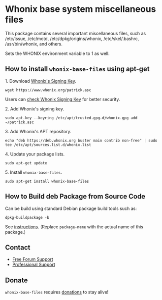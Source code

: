 # Whonix base system miscellaneous files #

This package contains several important miscellaneous files, such as
/etc/issue, /etc/motd, /etc/dpkg/origins/whonix,
/etc/skel/.bashrc, /usr/bin/whonix, and others.

Sets the WHONIX environment variable to 1 as well.
## How to install `whonix-base-files` using apt-get ##

1\. Download [Whonix's Signing Key]().

```
wget https://www.whonix.org/patrick.asc
```

Users can [check Whonix Signing Key](https://www.whonix.org/wiki/Whonix_Signing_Key) for better security.

2\. Add Whonix's signing key.

```
sudo apt-key --keyring /etc/apt/trusted.gpg.d/whonix.gpg add ~/patrick.asc
```

3\. Add Whonix's APT repository.

```
echo "deb https://deb.whonix.org buster main contrib non-free" | sudo tee /etc/apt/sources.list.d/whonix.list
```

4\. Update your package lists.

```
sudo apt-get update
```

5\. Install `whonix-base-files`.

```
sudo apt-get install whonix-base-files
```

## How to Build deb Package from Source Code ##

Can be build using standard Debian package build tools such as:

```
dpkg-buildpackage -b
```

See [instructions](https://www.whonix.org/wiki/Dev/Build_Documentation/whonix-base-files). (Replace `package-name` with the actual name of this package.)

## Contact ##

* [Free Forum Support](https://forums.whonix.org)
* [Professional Support](https://www.whonix.org/wiki/Professional_Support)

## Donate ##

`whonix-base-files` requires [donations](https://www.whonix.org/wiki/Donate) to stay alive!
